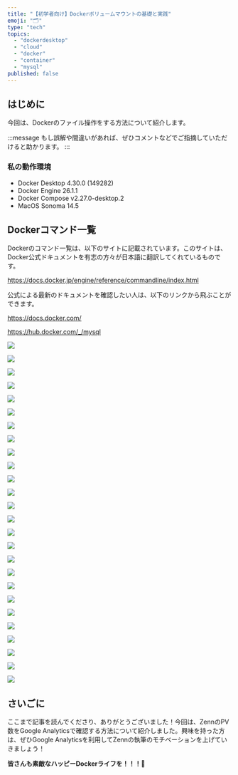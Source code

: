 ```yaml
---
title: "【初学者向け】Dockerボリュームマウントの基礎と実践"
emoji: "🗂️"
type: "tech"
topics:
  - "dockerdesktop"
  - "cloud"
  - "docker"
  - "container"
  - "mysql"
published: false
---
```


## はじめに

今回は、Dockerのファイル操作をする方法について紹介します。

:::message
もし誤解や間違いがあれば、ぜひコメントなどでご指摘していただけると助かります。
:::

### 私の動作環境

- Docker Desktop 4.30.0 (149282)
- Docker Engine 26.1.1
- Docker Compose v2.27.0-desktop.2
- MacOS Sonoma 14.5

## Dockerコマンド一覧

Dockerのコマンド一覧は、以下のサイトに記載されています。このサイトは、Docker公式ドキュメントを有志の方々が日本語に翻訳してくれているものです。

https://docs.docker.jp/engine/reference/commandline/index.html

公式による最新のドキュメントを確認したい人は、以下のリンクから飛ぶことができます。

https://docs.docker.com/



https://hub.docker.com/_/mysql

![](/images/sankaku18/1.png)  

![](/images/sankaku18/2.png)  

![](/images/sankaku18/3.png)  

![](/images/sankaku18/4.png)  

![](/images/sankaku18/5.png)  

![](/images/sankaku18/6.png)  

![](/images/sankaku18/7.png)  

![](/images/sankaku18/8.png)  

![](/images/sankaku18/9.png)  

![](/images/sankaku18/10.png)  

![](/images/sankaku18/11.png)  

![](/images/sankaku18/12.png)  

![](/images/sankaku18/13.png)  

![](/images/sankaku18/14.png)  

![](/images/sankaku18/15.png)  

![](/images/sankaku18/16.png)  

![](/images/sankaku18/17.png)  

![](/images/sankaku18/18.png)  

![](/images/sankaku18/19.png)  

![](/images/sankaku18/20.png)  

![](/images/sankaku18/21.png)  

![](/images/sankaku18/22.png)  

![](/images/sankaku18/23.png)  

![](/images/sankaku18/24.png)  

![](/images/sankaku18/25.png)  

![](/images/sankaku18/26.png)  






## さいごに

ここまで記事を読んでくださり、ありがとうございました！今回は、ZennのPV数をGoogle Analyticsで確認する方法について紹介しました。興味を持った方は、ぜひGoogle Analyticsを利用してZennの執筆のモチベーションを上げていきましょう！

**皆さんも素敵なハッピーDockerライフを！！！🌸**

